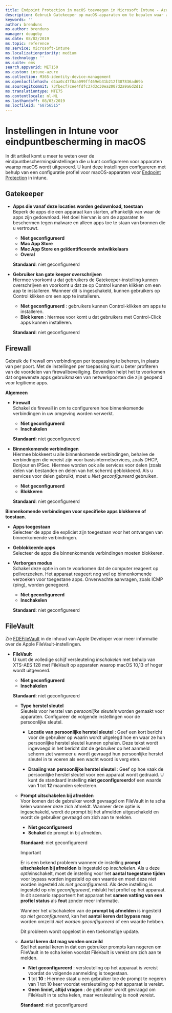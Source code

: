 ```yaml
---
title: Endpoint Protection in macOS toevoegen in Microsoft Intune - Azure | Microsoft Docs
description: Gebruik Gatekeeper op macOS-apparaten om te bepalen waar apps kunnen worden geïnstalleerd, inclusief de Mac App Store. Schakel met Microsoft Intune ook een firewall in of configureer een firewall die bepaalde apps toestaat, bepaalde apps blokkeert, de verborgen modus gebruikt en zelfs bepaalde typen binnenkomende verbindingen blokkeert.
keywords: ''
author: brenduns
ms.author: brenduns
manager: dougeby
ms.date: 08/02/2019
ms.topic: reference
ms.service: microsoft-intune
ms.localizationpriority: medium
ms.technology: ''
ms.suite: ems
search.appverid: MET150
ms.custom: intune-azure
ms.collection: M365-identity-device-management
ms.openlocfilehash: d4aa0c47f0aa099ff469eb31b212f387836ad69b
ms.sourcegitcommit: 73fbecf7cee4fdfc37d3c30ea2007d2a9a6d2d12
ms.translationtype: MTE75
ms.contentlocale: nl-NL
ms.lasthandoff: 08/03/2019
ms.locfileid: "68756515"
---
```

# <a name="macos-endpoint-protection-settings-in-intune"></a>Instellingen in Intune voor eindpuntbescherming in macOS  

In dit artikel komt u meer te weten over de eindpuntbeschermingsinstellingen die u kunt configureren voor apparaten waarop macOS wordt uitgevoerd. U kunt deze instellingen configureren met behulp van een configuratie profiel voor macOS-apparaten voor [Endpoint Protection](endpoint-protection-configure.md) in intune.  

## <a name="gatekeeper"></a>Gatekeeper  

- **Apps die vanaf deze locaties worden gedownload, toestaan**  
  Beperk de apps die een apparaat kan starten, afhankelijk van waar de apps zijn gedownload. Het doel hiervan is om de apparaten te beschermen tegen malware en alleen apps toe te staan van bronnen die u vertrouwt.  

  - **Niet geconfigureerd**  
  - **Mac App Store**  
  - **Mac App Store en geïdentificeerde ontwikkelaars**  
  - **Overal**  

  **Standaard**: niet geconfigureerd  

- **Gebruiker kan gate keeper overschrijven**  
  Hiermee voorkomt u dat gebruikers de Gatekeeper-instelling kunnen overschrijven en voorkomt u dat ze op Control kunnen klikken om een app te installeren. Wanneer dit is ingeschakeld, kunnen gebruikers op Control klikken om een app te installeren.  
 
  - **Niet geconfigureerd** : gebruikers kunnen Control-klikken om apps te installeren.  
  - **Blok keren** : hiermee voor komt u dat gebruikers met Control-Click apps kunnen installeren.  

  **Standaard**: niet geconfigureerd  

## <a name="firewall"></a>Firewall  

Gebruik de firewall om verbindingen per toepassing te beheren, in plaats van per poort. Met de instellingen per toepassing kunt u beter profiteren van de voordelen van firewallbeveiliging. Bovendien helpt het te voorkomen dat ongewenste apps gebruikmaken van netwerkpoorten die zijn geopend voor legitieme apps.  

**Algemeen**
- **Firewall**  
  Schakel de firewall in om te configureren hoe binnenkomende verbindingen in uw omgeving worden verwerkt.  
  - **Niet geconfigureerd**  
  - **Inschakelen**  

  **Standaard**: niet geconfigureerd  

- **Binnenkomende verbindingen**  
  Hiermee blokkeert u alle binnenkomende verbindingen, behalve de verbindingen die vereist zijn voor basisinternetservices, zoals DHCP, Bonjour en IPSec. Hiermee worden ook alle services voor delen (zoals delen van bestanden en delen van het scherm) geblokkeerd. Als u services voor delen gebruikt, moet u *Niet geconfigureerd* gebruiken.  
  - **Niet geconfigureerd**  
  - **Blokkeren**  

  **Standaard**: niet geconfigureerd  

**Binnenkomende verbindingen voor specifieke apps blokkeren of toestaan.**  

  - **Apps toegestaan**  
    Selecteer de apps die expliciet zijn toegestaan voor het ontvangen van binnenkomende verbindingen.  

  - **Geblokkeerde apps**  
    Selecteer de apps die binnenkomende verbindingen moeten blokkeren.  

  - **Verborgen modus**  
    Schakel deze optie in om te voorkomen dat de computer reageert op peilverzoeken. Het apparaat reageert nog wel op binnenkomende verzoeken voor toegestane apps. Onverwachte aanvragen, zoals ICMP (ping), worden genegeerd.  
    - **Niet geconfigureerd**  
    - **Inschakelen**  

    **Standaard**: niet geconfigureerd  

## <a name="filevault"></a>FileVault  
Zie [FDEFileVault](https://developer.apple.com/documentation/devicemanagement/fdefilevault) in de inhoud van Apple Developer voor meer informatie over de Apple FileVault-instellingen. 

- **FileVault**  
  U kunt de volledige schijf versleuteling *inschakelen* met behulp van XTS-AES 128 met FileVault op apparaten waarop macOS 10,13 of hoger wordt uitgevoerd.  
  - **Niet geconfigureerd**  
  - **Inschakelen**  

  **Standaard**: niet geconfigureerd  

  - **Type herstel sleutel**  
    Sleutels voor herstel van *persoonlijke sleutels* worden gemaakt voor apparaten. Configureer de volgende instellingen voor de persoonlijke sleutel.  

    - **Locatie van persoonlijke herstel sleutel** : Geef een kort bericht voor de gebruiker op waarin wordt uitgelegd hoe en waar ze hun persoonlijke herstel sleutel kunnen ophalen. Deze tekst wordt ingevoegd in het bericht dat de gebruiker op het aanmeld scherm ziet wanneer u wordt gevraagd hun persoonlijke herstel sleutel in te voeren als een wacht woord is verg eten.  
      
    - **Draaiing van persoonlijke herstel sleutel** : Geef op hoe vaak de persoonlijke herstel sleutel voor een apparaat wordt gedraaid. U kunt de standaard instelling **niet geconfigureerd**of een waarde van **1** tot **12** maanden selecteren.  

  - **Prompt uitschakelen bij afmelden**  
    Voor komen dat de gebruiker wordt gevraagd om FileVault in te scha kelen wanneer deze zich afmeldt.  Wanneer deze optie is ingeschakeld, wordt de prompt bij het afmelden uitgeschakeld en wordt de gebruiker gevraagd om zich aan te melden.  
    - **Niet geconfigureerd**  
    - **Schakel** de prompt in bij afmelden.

    **Standaard**: niet geconfigureerd  

     > [!IMPORTANT]  
     > Er is een bekend probleem wanneer de instelling **prompt uitschakelen bij afmelden** is ingesteld op *inschakelen*. Als u deze *optie*inschakelt, moet de instelling voor het **aantal toegestane tijden** voor bypass worden ingesteld op een waarde en moet deze niet worden ingesteld als *niet geconfigureerd*. Als deze instelling is ingesteld op *niet geconfigureerd*, mislukt het profiel op het apparaat. In dit scenario rapporteert het apparaat het **samen vatting van een profiel status** als **fout** zonder meer informatie.
     > 
     > Wanneer het uitschakelen van de **prompt bij afmelden** is ingesteld op *niet geconfigureerd*, kan het **aantal keren dat bypass mag** worden omzeild *niet worden geconfigureerd* of een waarde hebben.  
     > 
     > Dit probleem wordt opgelost in een toekomstige update. 

  - **Aantal keren dat mag worden omzeild**  
  Stel het aantal keren in dat een gebruiker prompts kan negeren om FileVault in te scha kelen voordat FileVault is vereist om zich aan te melden.  

    - **Niet geconfigureerd** : versleuteling op het apparaat is vereist voordat de volgende aanmelding is toegestaan.  
    - **1** tot **10** : Hiermee staat u een gebruiker toe de prompt te negeren van 1 tot 10 keer voordat versleuteling op het apparaat is vereist.  
    - **Geen limiet, altijd vragen** : de gebruiker wordt gevraagd om FileVault in te scha kelen, maar versleuteling is nooit vereist.  
 
    **Standaard**: niet geconfigureerd  


